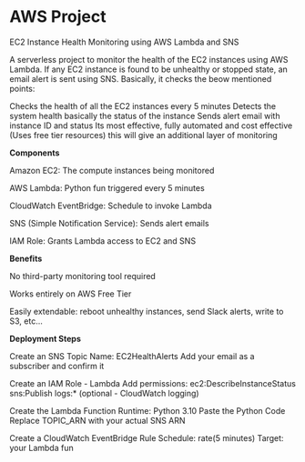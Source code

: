 # AWS Project
EC2 Instance Health Monitoring using AWS Lambda and SNS

A serverless project to monitor the health of the EC2 instances using AWS Lambda. If any EC2 instance is found to be unhealthy or stopped state, an email alert is sent using SNS. Basically, it checks the beow mentioned points:

Checks the health of all the EC2 instances every 5 minutes
Detects the system health basically the status of the instance
Sends alert email with instance ID and status
Its most effective, fully automated and cost effective (Uses free tier resources) this will give an additional layer of monitoring

**Components**

Amazon EC2: The compute instances being monitored

AWS Lambda: Python fun triggered every 5 minutes

CloudWatch EventBridge: Schedule to invoke Lambda

SNS (Simple Notification Service): Sends alert emails

IAM Role: Grants Lambda access to EC2 and SNS

**Benefits**

No third-party monitoring tool required

Works entirely on AWS Free Tier

Easily extendable: reboot unhealthy instances, send Slack alerts, write to S3, etc...

**Deployment Steps**

Create an SNS Topic Name: EC2HealthAlerts Add your email as a subscriber and confirm it

Create an IAM Role - Lambda Add permissions: ec2:DescribeInstanceStatus sns:Publish logs:* (optional - CloudWatch logging)

Create the Lambda Function Runtime: Python 3.10 Paste the Python Code Replace TOPIC_ARN with your actual SNS ARN

Create a CloudWatch EventBridge Rule Schedule: rate(5 minutes) Target: your Lambda fun 
